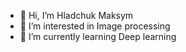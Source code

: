 - 👋 Hi, I’m Hladchuk Maksym
- 👀 I’m interested in Image processing
- 🌱 I’m currently learning Deep learning 

